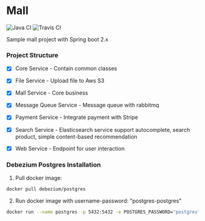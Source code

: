 # Mall
![Java CI](https://github.com/uuhnaut69/mall/workflows/Java%20CI/badge.svg)
![Travis CI](https://travis-ci.com/uuhnaut69/mall-sample.svg?branch=master)

Sample mall project with Spring boot 2.x

<h3>Project Structure</h3>

- [x] Core Service - Contain common classes

- [x] File Service - Upload file to Aws S3

- [x] Mall Service - Core business

- [x] Message Queue Service - Message queue with rabbitmq

- [x] Payment Service - Integrate payment with Stripe

- [x] Search Service - Elasticsearch service support autocomplete, search product, simple content-based recommendation

- [x] Web Service - Endpoint for user interaction

<h3>Debezium Postgres Installation</h3>

1. Pull docker image:

  ``` bash
  docker pull debezium/postgres
  ```
2. Run docker image with username-password: "postgres-postgres"

  ``` bash
  docker run --name postgres -p 5432:5432 -e POSTGRES_PASSWORD="postgres" debezium/postgres
  ```
